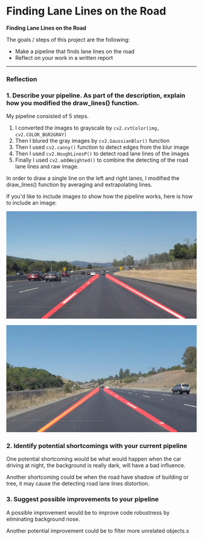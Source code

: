 # **Finding Lane Lines on the Road** 

**Finding Lane Lines on the Road**

The goals / steps of this project are the following:
* Make a pipeline that finds lane lines on the road
* Reflect on your work in a written report


---

### Reflection

### 1. Describe your pipeline. As part of the description, explain how you modified the draw_lines() function.

My pipeline consisted of 5 steps. 

1. I converted the images to grayscale by `cv2.cvtColor(img, cv2.COLOR_BGR2GRAY)`
2. Then I blured the gray images by `cv2.GaussianBlur()` function
3. Then I used `cv2.canny()` function to detect edges from the blur image
4. Then I used `cv2.HoughLinesP()` to detect road lane lines of the images
5. Finally  I used `cv2.addWeighted()` to combine the detecting of the road lane lines and raw image.



In order to draw a single line on the left and right lanes, I modified the draw_lines() function by averaging and extrapolating lines.



If you'd like to include images to show how the pipeline works, here is how to include an image: 

![solidWhiteCurve.jpg](https://github.com/YHCodes/self_driving_car/blob/master/projects/CarND-LaneLines-P1-master/test_images_output/solidWhiteCurve.jpg?raw=true)

![solidYellowCurve.jpg](https://github.com/YHCodes/self_driving_car/blob/master/projects/CarND-LaneLines-P1-master/test_images_output/solidYellowCurve.jpg?raw=true)




### 2. Identify potential shortcomings with your current pipeline


One potential shortcoming would be what would happen when the car driving at night, the background is really dark, will have a bad influence.

Another shortcoming could be when the road have shadow of building or tree, it may cause the detecting road lane lines distortion.


### 3. Suggest possible improvements to your pipeline

A possible improvement would be to improve code robustness by eliminating background nose.

Another potential improvement could be to filter more unrelated objects.s
